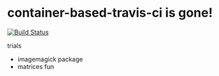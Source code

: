 # container-based-travis-ci is gone!

[![Build Status](https://travis-ci.org/MariadeAnton/container-based-travis-ci.svg?branch=master)](https://travis-ci.org/MariadeAnton/container-based-travis-ci)

trials

- imagemagick package 
- matrices fun
